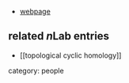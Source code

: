 

* <a href="http://pure.au.dk/portal/en/persons/marcel-boekstedt(59074e22-b00f-495f-9e1a-18260477022d)/persons/marcel-boekstedt(59074e22-b00f-495f-9e1a-18260477022d).html">webpage</a>


## related $n$Lab entries

* [[topological cyclic homology]]

category: people